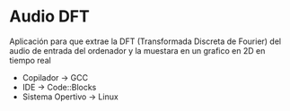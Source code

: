 # Audio DFT

Aplicación para que extrae la DFT (Transformada Discreta de Fourier) del audio de entrada del ordenador y la muestara en un grafico en 2D en tiempo real

* Copilador -> GCC
* IDE -> Code::Blocks
* Sistema Opertivo -> Linux

